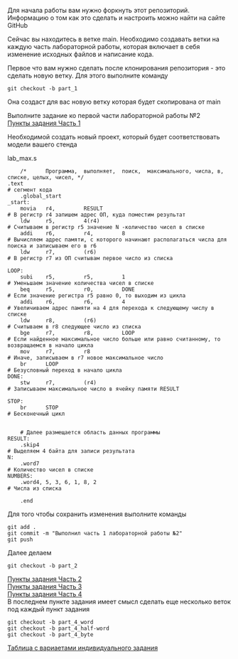 Для начала работы вам нужно форкнуть этот репозиторий. Информацию о том как это сделать и настроить можно найти на сайте GitHub

Сейчас вы находитесь в ветке main. Необходимо создавать ветки на каждую часть лабораторной работы, которая включает в себя изменение исходных файлов и написание кода.

Первое что вам нужно сделать после клонирования репозитория - это сделать новую ветку. 
Для этого выполните команду
```
git checkout -b part_1
```
Она создаст для вас новую ветку которая будет скопирована от main

Выполните задание ко первой части лабораторной работы №2  
[Пункты задания Часть 1](https://maffin-edu.notion.site/1-I-e43cf514ae624d4a8d56d65dad510c04)

Необходимой создать новый проект, который будет соответствовать модели вашего стенда

lab_max.s  
```
    /*      Программа,  выполняет,  поиск,  максимального, числа, в, списке, целых, чисел, */
.text                                                                                           # сегмент кода
    .global_start
_start:
    movia   r4,         RESULT                                                                  # В регистр r4 запишем адрес ОП, куда поместим результат
    ldw     r5,         4(r4)                                                                   # Считываем в регистр r5 значение N -количество чисел в списке
    addi    r6,         r4,         8                                                           # Вычисляем адрес памяти, с которого начинают располагаться числа для поиска и записываем его в r6
    ldw     r7,         (r6)                                                                    # В регистр r7 из ОП считывам первое число из списка

LOOP:
    subi    r5,         r5,         1                                                           # Уменьшаем значение количества чисел в списке
    beq     r5,         r0,         DONE                                                        # Если значение регистра r5 равно 0, то выходим из цикла
    addi    r6,         r6,         4                                                           # Увеличиваем адрес памяти на 4 для перехода к следующему числу в списке
    ldw     r8,         (r6)                                                                    # Считываем в r8 следующее число из списка
    bge     r7,         r8,         LOOP                                                        # Если найденное максимальное число больше или равно считанному, то возвращаемся в начало цикла
    mov     r7,         r8                                                                      # Иначе, записываем в r7 новое максимальное число
    br      LOOP                                                                                # Безусловный переход в начало цикла
DONE:
    stw     r7,         (r4)                                                                    # Записываем максимальное число в ячейку памяти RESULT

STOP:
    br      STOP                                                                                # Бесконечный цикл


    # Далее размещается область данных программы
RESULT:
    .skip4                                                                                      # Выделяем 4 байта для записи результата
N:  
    .word7                                                                                      # Количество чисел в списке
NUMBERS:
    .word4, 5, 3, 6, 1, 8, 2                                                                    # Числа из списка

    .end
```

Для того чтобы сохранить изменения выполните команды
```
git add .
git commit -m "Выполнил часть 1 лабораторной работы №2"
git push
```

Далее делаем
```
git checkout -b part_2
```
[Пункты задания Часть 2](https://maffin-edu.notion.site/2-bee985ac360747a4b20c47f5eb23b153)  
[Пункты задания Часть 3](https://www.notion.so/maffin-edu/3-050ec80b960344eda63c8aef9780d78c)  
[Пункты задания Часть 4](https://www.notion.so/maffin-edu/4-f30a612a680a4088978ff02c409e7734)  
В последнем пункте задания имеет смысл сделать еще несколько веток под каждый пункт задания
```
git checkout -b part_4_word
git checkout -b part_4_half-word
git checkout -b part_4_byte
```

[Таблица с вариаетами индивидуального задания](https://www.notion.so/maffin-edu/47a7cd0b8fb5462ab8b23e103f362935)


